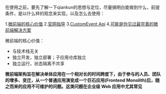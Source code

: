 在使用之前，要先了解一下qiankun的思想与定位，尽量搞明白能做到什么，前提条件，是以什么样的观念来实现，以及怎么去使用：

1.[微前端的核心价值](https://www.yuque.com/kuitos/gky7yw/rhduwc)
2.[官网指导](https://qiankun.umijs.org/zh/guide)
3.[CustomEvent Api](https://developer.mozilla.org/zh-CN/docs/Web/API/CustomEvent/CustomEvent)
4.[可能是你见过最完善的微前端解决方案](https://zhuanlan.zhihu.com/p/78362028)


微前端的核心价值：
- 与技术栈无关
- 独立开发，独立部署；子应用仓库独立
- 独立运行，状态隔离不共享

**微前端架构旨在解决单体应用在一个相对长的时间跨度下，由于参与的人员、团队的增多、变迁，从一个普通应用演变成一个巨石应用(Frontend Monolith)后，随之而来的应用不可维护的问题。这类问题在企业级 Web 应用中尤其常见**
